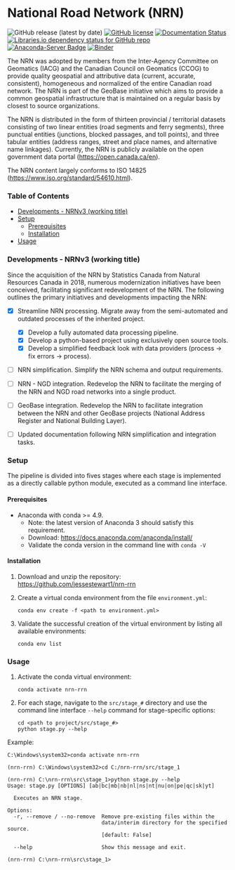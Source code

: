 # National Road Network (NRN)
![GitHub release (latest by date)](https://img.shields.io/github/v/release/jessestewart1/nrn-rrn?style=flat)
[![GitHub license](https://img.shields.io/github/license/jessestewart1/nrn-rrn)](https://github.com/jessestewart1/nrn-rrn/blob/master/LICENSE.txt)
[![Documentation Status](https://readthedocs.org/projects/nrn-rrn-docs/badge/?version=latest;style=flat)](https://nrn-rrn-docs.readthedocs.io/en/latest/?badge=latest)
[![Libraries.io dependency status for GitHub repo](https://img.shields.io/librariesio/github/jessestewart1/nrn-rrn)](https://libraries.io/github/jessestewart1/nrn-rrn)
[![Anaconda-Server Badge](https://img.shields.io/badge/Install%20with-conda-green.svg?style=flat)](https://github.com/jessestewart1/nrn-rrn/blob/master/environment.yml)
[![Binder](https://mybinder.org/badge_logo.svg)](https://mybinder.org/v2/gh/jessestewart1/nrn-rrn/HEAD)

The NRN was adopted by members from the Inter-Agency Committee on Geomatics (IACG) and the Canadian Council on Geomatics
(CCOG) to provide quality geospatial and attributive data (current, accurate, consistent), homogeneous and normalized of
the entire Canadian road network. The NRN is part of the GeoBase initiative which aims to provide a common
geospatial infrastructure that is maintained on a regular basis by closest to source organizations.

The NRN is distributed in the form of thirteen provincial / territorial datasets consisting of two linear entities
(road segments and ferry segments), three punctual entities (junctions, blocked passages, and toll points), and three
tabular entities (address ranges, street and place names, and alternative name linkages). Currently, the NRN is publicly
available on the open government data portal (https://open.canada.ca/en).

The NRN content largely conforms to ISO 14825 (https://www.iso.org/standard/54610.html).

### Table of Contents

- [Developments - NRNv3 (working title)](#developments---nrnv3--working-title-)
- [Setup](#setup)
  * [Prerequisites](#prerequisites)
  * [Installation](#installation)
- [Usage](#usage)

### Developments - NRNv3 (working title)

Since the acquisition of the NRN by Statistics Canada from Natural Resources Canada in 2018, numerous modernization 
initiatives have been conceived, facilitating significant redevelopment of the NRN. The following outlines the primary
initiatives and developments impacting the NRN:

* [X] Streamline NRN processing. Migrate away from the semi-automated and outdated processes of the inherited project.
  * [X] Develop a fully automated data processing pipeline.
  * [X] Develop a python-based project using exclusively open source tools.
  * [X] Develop a simplified feedback look with data providers (process &#8594; fix errors &#8594; process).

* [ ] NRN simplification. Simplify the NRN schema and output requirements.

* [ ] NRN - NGD integration. Redevelop the NRN to facilitate the merging of the NRN and NGD road networks into a single 
product.

* [ ] GeoBase integration. Redevelop the NRN to facilitate integration between the NRN and other GeoBase projects 
(National Address Register and National Building Layer).

* [ ] Updated documentation following NRN simplification and integration tasks.

### Setup

The pipeline is divided into fives stages where each stage is implemented as a directly callable python module, executed 
as a command line interface.

#### Prerequisites

- Anaconda with conda >= 4.9.
  - Note: the latest version of Anaconda 3 should satisfy this requirement.
  - Download: https://docs.anaconda.com/anaconda/install/
  - Validate the conda version in the command line with `conda -V`

#### Installation

1. Download and unzip the repository: https://github.com/jessestewart1/nrn-rrn

2. Create a virtual conda environment from the file `environment.yml`:

   `conda env create -f <path to environment.yml>`

3. Validate the successful creation of the virtual environment by listing all available environments:

   `conda env list`

### Usage

1. Activate the conda virtual environment:

   `conda activate nrn-rrn`

2. For each stage, navigate to the `src/stage_#` directory and use the command line interface `--help` command for 
stage-specific options:

   ```
   cd <path to project/src/stage_#>
   python stage.py --help
   ```

Example:

  ```
  C:\Windows\system32>conda activate nrn-rrn
  
  (nrn-rrn) C:\Windows\system32>cd C:/nrn-rrn/src/stage_1
  
  (nrn-rrn) C:\nrn-rrn\src\stage_1>python stage.py --help
  Usage: stage.py [OPTIONS] [ab|bc|mb|nb|nl|ns|nt|nu|on|pe|qc|sk|yt]
  
    Executes an NRN stage.
  
  Options:
    -r, --remove / --no-remove  Remove pre-existing files within the
                                data/interim directory for the specified source.
                                [default: False]
  
    --help                      Show this message and exit.
  
  (nrn-rrn) C:\nrn-rrn\src\stage_1>
  ```
